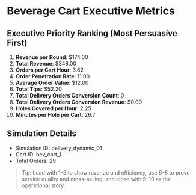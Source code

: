 # Beverage Cart Executive Metrics

## Executive Priority Ranking (Most Persuasive First)
1. **Revenue per Round**: $174.00
2. **Total Revenue**: $348.00
3. **Orders per Cart Hour**: 3.62
4. **Order Penetration Rate**: 11.00
5. **Average Order Value**: $12.00
6. **Total Tips**: $52.20
7. **Total Delivery Orders Conversion Count**: 0
8. **Total Delivery Orders Conversion Revenue**: $0.00
9. **Holes Covered per Hour**: 2.25
10. **Minutes per Hole per Cart**: 26.7

## Simulation Details
- Simulation ID: delivery_dynamic_01
- Cart ID: bev_cart_1
- Total Orders: 29

> Tip: Lead with 1–5 to show revenue and efficiency, use 6–8 to prove service quality and cross-selling, and close with 9–10 as the operational story.
